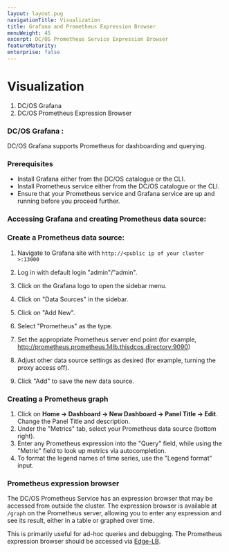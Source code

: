 ```yaml
---
layout: layout.pug
navigationTitle: Visualization
title: Grafana and Prometheus Expression Browser
menuWeight: 45
excerpt: DC/OS Prometheus Service Expression Browser
featureMaturity:
enterprise: false
---
```



# Visualization
  1. DC/OS Grafana
  1. DC/OS Prometheus Expression Browser

### DC/OS Grafana :

  DC/OS Grafana supports Prometheus for dashboarding and querying.

### Prerequisites

- Install Grafana either from the DC/OS catalogue or the CLI.
- Install Prometheus service either from the DC/OS catalogue or the CLI.
- Ensure that your Prometheus service and Grafana service are up and running before you proceed further.


### Accessing Grafana and creating Prometheus data source:

### Create a Prometheus data source:

1. Navigate to Grafana site with `http://<public ip of your cluster >:13000`

1. Log in with default login "admin"/"admin".

1. Click on the Grafana logo to open the sidebar menu.

1. Click on "Data Sources" in the sidebar.

1. Click on "Add New".

1. Select "Prometheus" as the type.

1. Set the appropriate Prometheus server end point (for example, http://prometheus.prometheus.14lb.thisdcos.directory:9090)

1. Adjust other data source settings as desired (for example, turning the proxy access off).

1. Click "Add" to save the new data source.

### Creating a Prometheus graph

1. Click on **Home -> Dashboard -> New Dashboard -> Panel Title -> Edit**. Change the Panel Title and description.
1. Under the "Metrics" tab, select your Prometheus data source (bottom right).
1. Enter any Prometheus expression into the "Query" field, while using the "Metric" field to look up metrics via autocompletion.
1. To format the legend names of time series, use the "Legend format" input.

### Prometheus expression browser

  The DC/OS Prometheus Service has an expression browser that may be accessed from outside the cluster. The expression browser is available at `/graph` on the Prometheus server, allowing you to enter any expression and see its result, either in a table or graphed over time.

This is primarily useful for ad-hoc queries and debugging. The Prometheus expression browser should be accessed via [Edge-LB](/dcos/services/edge-lb/latest/).
